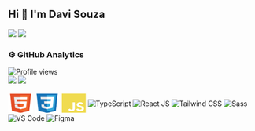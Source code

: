 <h2 align="left">Hi 👋 I'm Davi Souza</h2>

<div align="left">
  <a href="http://www.instagram.com/davi.gsouza/" target="_blank" rel="noreferrer"><img target="_blank" src="https://img.shields.io/badge/-Instagram-%23E4405F?style=for-the-badge&logo=instagram&logoColor=white" /></a>
  <a href="https://www.linkedin.com/in/davi-gsouza/" target="_blank" rel="noreferrer"><img target="_blank" src="https://img.shields.io/badge/-LinkedIn-%230077B5?style=for-the-badge&logo=linkedin&logoColor=white" /></a>
</div>

<h3 align="left">⚙️ GitHub Analytics</h3>
<div align="left">
  <img src="https://komarev.com/ghpvc/?username=davi-gsouza&color=blue&style=flat&abbreviated=true" alt="Profile views" />
  <img src="https://img.shields.io/badge/Open_to_work-Yes-blue" alt="" /> <br />
  <img height="150em" src="https://github-readme-stats.vercel.app/api/top-langs/?username=davi-gsouza&layout=compact&langs_count=7&theme=algolia" />
  <img height="150em" src="https://github-readme-stats.vercel.app/api?username=davi-gsouza&show_icons=true&theme=algolia&include_all_commits=true&count_private=true" />
</div> <br />

<div style="display: inline_block">
  <img align="center" width="50" height="40" alt="HTML5" src="https://raw.githubusercontent.com/devicons/devicon/master/icons/html5/html5-original.svg" />
  <img align="center" width="50" height="40" alt="CSS3" src="https://raw.githubusercontent.com/devicons/devicon/master/icons/css3/css3-original.svg" />
  <img align="center" width="50" height="40" alt="JavaScript" src="https://raw.githubusercontent.com/devicons/devicon/master/icons/javascript/javascript-plain.svg" />
  <img align="center" width="50" height="40" alt="TypeScript" src="https://cdn.jsdelivr.net/gh/devicons/devicon/icons/typescript/typescript-original.svg" />
  <img align="center" width="50" height="40" alt="React JS" src="https://cdn.jsdelivr.net/gh/devicons/devicon/icons/react/react-original.svg" />
  <img align="center" width="50" height="40" alt="Tailwind CSS" src="https://cdn.jsdelivr.net/gh/devicons/devicon@latest/icons/tailwindcss/tailwindcss-original.svg" />
  <img align="center" width="50" height="40" alt="Sass" src="https://cdn.jsdelivr.net/gh/devicons/devicon/icons/sass/sass-original.svg" />
  <img align="center" width="50" height="40" alt="VS Code" src="https://cdn.jsdelivr.net/gh/devicons/devicon/icons/vscode/vscode-original.svg" />
  <img align="center" width="50" height="40" alt="Figma" src="https://cdn.jsdelivr.net/gh/devicons/devicon/icons/figma/figma-original.svg" />
</div>
